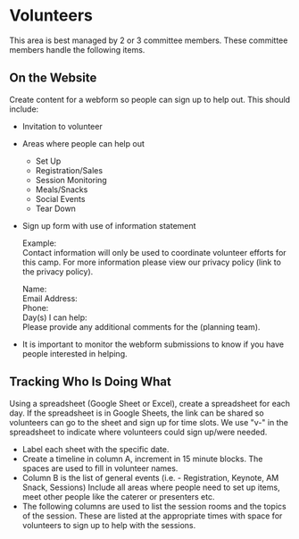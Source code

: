 # Volunteers
This area is best managed by 2 or 3 committee members. These committee members handle the following items.

## On the Website
Create content for a webform so people can sign up to help out. This should include:

- Invitation to volunteer
- Areas where people can help out
	- Set Up
	- Registration/Sales
	- Session Monitoring
	- Meals/Snacks
	- Social Events
	- Tear Down
- Sign up form with use of information statement
 
	Example:  
	Contact information will only be used to coordinate volunteer efforts for this
	camp. For more information please view our privacy policy (link to the privacy policy).
	
	Name:  
	Email Address:  
	Phone:  
	Day(s) I can help:  
	Please provide any additional comments for the (planning team).  
	
	
- It is important to monitor the webform submissions to know if you have people interested in helping.

## Tracking Who Is Doing What
Using a spreadsheet (Google Sheet or Excel), create a spreadsheet for each day. If the spreadsheet is in Google Sheets, the link can be shared so volunteers can go to the sheet and sign up for time slots. We use "v-" in the spreadsheet to indicate where volunteers could sign up/were needed.

 - Label each sheet with the specific date. 
 - Create a timeline in column A, increment in 15 minute blocks.
	The spaces are used to fill in volunteer names.
 - Column B is the list of general events
	(i.e. - Registration, Keynote, AM Snack, Sessions)
	 Include all areas where people need to set up items, meet other people like the caterer or presenters etc.
 - The following columns are used to list the session rooms and the topics of the session. These are listed at the appropriate times with space for volunteers to sign up to help with the sessions.
